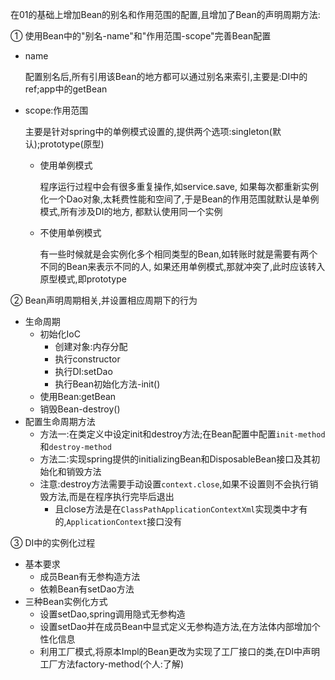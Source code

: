 在01的基础上增加Bean的别名和作用范围的配置,且增加了Bean的声明周期方法:

① 使用Bean中的"别名-name"和"作用范围-scope"完善Bean配置

* name

  配置别名后,所有引用该Bean的地方都可以通过别名来索引,主要是:DI中的ref;app中的getBean
* scope:作用范围

  主要是针对spring中的单例模式设置的,提供两个选项:singleton(默认);prototype(原型)

    * 使用单例模式

      程序运行过程中会有很多重复操作,如service.save,
      如果每次都重新实例化一个Dao对象,太耗费性能和空间了,于是Bean的作用范围就默认是单例模式,所有涉及DI的地方,
      都默认使用同一个实例

    * 不使用单例模式

      有一些时候就是会实例化多个相同类型的Bean,如转账时就是需要有两个不同的Bean来表示不同的人,
      如果还用单例模式,那就冲突了,此时应该转入原型模式,即prototype

② Bean声明周期相关,并设置相应周期下的行为

* 生命周期
    * 初始化IoC
        * 创建对象:内存分配
        * 执行constructor
        * 执行DI:setDao
        * 执行Bean初始化方法-init()
    * 使用Bean:getBean
    * 销毁Bean-destroy()
* 配置生命周期方法
    * 方法一:在类定义中设定init和destroy方法;在Bean配置中配置`init-method`和`destroy-method`
    * 方法二:实现spring提供的initializingBean和DisposableBean接口及其初始化和销毁方法
    * 注意:destroy方法需要手动设置`context.close`,如果不设置则不会执行销毁方法,而是在程序执行完毕后退出
        * 且close方法是在`ClassPathApplicationContextXml`实现类中才有的,`ApplicationContext`接口没有

③ DI中的实例化过程

* 基本要求
    * 成员Bean有无参构造方法
    * 依赖Bean有setDao方法
* 三种Bean实例化方式
    * 设置setDao,spring调用隐式无参构造
    * 设置setDao并在成员Bean中显式定义无参构造方法,在方法体内部增加个性化信息
    * 利用工厂模式,将原本Impl的Bean更改为实现了工厂接口的类,在DI中声明工厂方法factory-method(个人:了解)